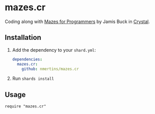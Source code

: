 # mazes.cr

Coding along with [Mazes for Programmers](https://g.co/kgs/GMz8Nr) by Jamis Buck in [Crystal](https://crystal-lang.org/).

## Installation

1. Add the dependency to your `shard.yml`:

   ```yaml
   dependencies:
     mazes.cr:
       github: nmertins/mazes.cr
   ```

2. Run `shards install`

## Usage

```crystal
require "mazes.cr"
```

